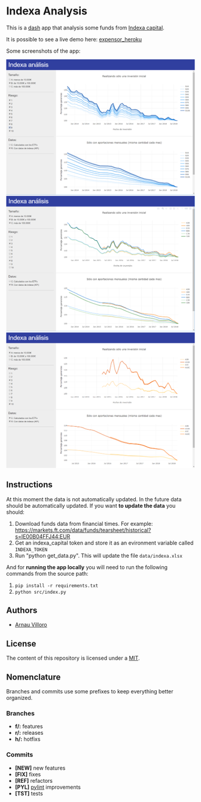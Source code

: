 # Indexa Analysis
This is a [dash](https://plot.ly/products/dash/) app that analysis some funds from [Indexa capital](https://indexacapital.com/es).

It is possible to see a live demo here: [expensor_heroku](https://indexa-analysis.herokuapp.com/)

Some screenshots of the app:

![Screenshoot_1](assets/screenshot_1.png)
![Screenshoot_2](assets/screenshot_2.png)
![Screenshoot_3](assets/screenshot_3.png)

## Instructions
At this moment the data is not automatically updated. In the future data should be automatically updated.
If you want **to update the data** you should:
1. Download funds data from financial times. For example: https://markets.ft.com/data/funds/tearsheet/historical?s=IE00B04FFJ44:EUR
2. Get an indexa_capital token and store it as an evironment variable called `INDEXA_TOKEN`
3. Run "python get_data.py". This will update the file `data/indexa.xlsx`

And for **running the app locally** you will need to run the following commands from the source path:
1. `pip install -r requirements.txt`
2. `python src/index.py`

## Authors
* [Arnau Villoro](villoro.com)

## License
The content of this repository is licensed under a [MIT](https://opensource.org/licenses/MIT).

## Nomenclature
Branches and commits use some prefixes to keep everything better organized.

### Branches
* **f/:** features
* **r/:** releases
* **h/:** hotfixs

### Commits
* **[NEW]** new features
* **[FIX]** fixes
* **[REF]** refactors
* **[PYL]** [pylint](https://www.pylint.org/) improvements
* **[TST]** tests